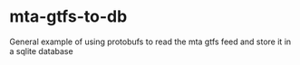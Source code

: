 # mta-gtfs-to-db
General example of using protobufs to read the mta gtfs feed and store it in a sqlite database
